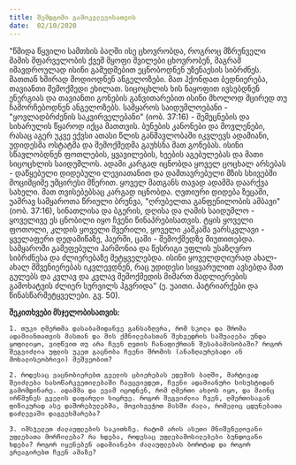 ```yaml
---
title: შემდგომი გამოკვლევისათვის
date:  02/10/2020
---
```


"წმიდა წყვილი სამთხის ბაღში ისე ცხოვრობდა, როგროც მზრუნველი მამის მფარველობის ქვეშ მყოფი შვილები ცხოვრობენ, მაგრამ იმავდროულად ისინი გამუდმებით ეცნობოდნენ უზენაესის სიბრძნეს. მათთან ხშირად მოდიოდნენ ანგელოზები. მათ ჰქონდათ ბედნიერება, თავიანთი შემოქმედი ეხილათ. სიცოცხლის ხის ნაყოფით ივსებდნენ ენერგიას და თავიანთი გონების განვითარებით ისინი მხოლოდ მცირედ თუ ჩამორჩებოდნენ ანგელოზებს. სამყაროს საიდუმლოებანი - "ყოვლადბრძენის საკვირველებანი" (იობ. 37:16) - შემეცნების და სიხარულის წყაროდ იქცა მათთვის. ბუნების კანონები და მოვლენები, რასაც აგერ უკვე ექვსი ათასი წლის განმავლობაში იკვლევს ადამიანი, უდიდესმა ოსტატმა და შემოქმედმა გაუხსნა მათ გონებას. ისინი სწავლობდნენ ფოთლების, ყვავილების, ხეების აგებულებას და მათი სიცოცხლის საიდუმლოს. ადამი კარგად იცნობდა ყოველ ცოცხალ არსებას - დაწყებული დიდებული ლევიათანით და დამთავრებული მზის სხივებში მოციმციმე უმცირესი მწერით. ყოველ მათგანს თავად ადამმა დაარქვა სახელი. მათ თვისებებსაც კარგად იცნობდა. ღვთიური დიდება ზეცაში, უამრავ სამყაროთა წრიული ბრუნვა, "ღრუბელთა განფენილობის ამბავი" (იობ. 37:16), სინათლისა და ბგერის, დღისა და ღამის საიდუმლო - ყოველივე ეს ცნობილი იყო ჩვენი წინაპრებისათვის. ტყის ყოველი ფოთოლი, კლდის ყოველი შვერილი, ყოველი კაშკაშა ვარსკვლავი - ყველაფერი დედამიწაზე, ჰაერში, ცაში - შემოქმედზე მიუთითებდა. სამყაროში გამეფებული ჰარმონია და წესრიგი უფლის უსაზღვრო სიბრძნესა და ძლიერებაზე მეტყველებდა. ისინი ყოველდღიურად ახალ-ახალ მშვენიერებას იკვლევდნენ, რაც უდიდესი სიყვარულით ავსებდა მათ გულებს და კვლავ და კვლავ შემოქმედის მიმართ მადლიერების გამოხატვის ძლიერ სურვილს ჰგვრიდა" (ე. უაითი. პატრიარქები და წინასწარმეტყველები. გვ. 50).

**შეკითხვები მსჯელობისათვის:**

`1. თუკი ღმერთმა დასაბამიდანვე განსაზღვრა, რომ სკოლა და შრომა ადამიანთათვის მასთან და მის ქმნილებასთან შეხვედრის საშუალება უნდა ყოფილიყო, ვიღწვით თუ არა ჩვენ ღვთის ჩანაფიქრთან შესაბამისობაში? როგორ შეგვიძლია უფლის უკეთ გაცნობა ჩვენი შრომის (ანაზღაურებადი ან მოხალისეობრივი) მეშვეობით?`

`2. როდესაც ვაცნობიერებთ გველის ცბიერებას ედემის ბაღში, მარტივად შეიძლება სასოწარკვეთილებაში ჩავცვივდეთ, ჩვენი ადამიანური სისუსტიდან გამომდინარე. ადამმა და ევამ იცოდნენ, რომ ღმერთი ახლოს იყო, და მაინც ირწმუნეს გველის დაფარული სიცრუე. როგორ შეგვიძლია ჩვენ, ღმერთისაგან ფიზიკურად ასე დაშორებულებმა, მოვიხვეჭოთ მასში ძალა, რომელიც ცდუნებათა დაძლევაში დაგვეხმარება?`

`3. იმსჯელეთ ძალაუფლების საკითხზე. რატომ არის ასეთი მნიშვნელოვანი უფლებათა მორჩილება? რა ხდება, როდესაც უფლებამოსილებები ბუნდოვანი ხდება? როგორ იყენებენ ადამიანები ძალაუფლებას ბოროტად და როგორ ვრეაგირებთ ჩვენ ამაზე?`
